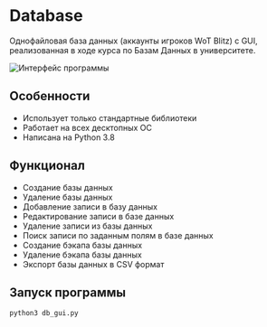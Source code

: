 # Database
Однофайловая база данных (аккаунты игроков WoT Blitz) с GUI, реализованная в ходе курса по Базам Данных в университете.

![Интерфейс программы](https://i.imgur.com/w10D2HM.png)

## Особенности
- Использует только стандартные библиотеки
- Работает на всех десктопных ОС
- Написана на Python 3.8

## Функционал
- Создание базы данных
- Удаление базы данных
- Добавление записи в базу данных
- Редактирование записи в базе данных
- Удаление записи из базы данных
- Поиск записи по заданным полям в базе данных
- Создание бэкапа базы данных
- Удаление бэкапа базы данных
- Экспорт базы данных в CSV формат

## Запуск программы
`python3 db_gui.py
`
